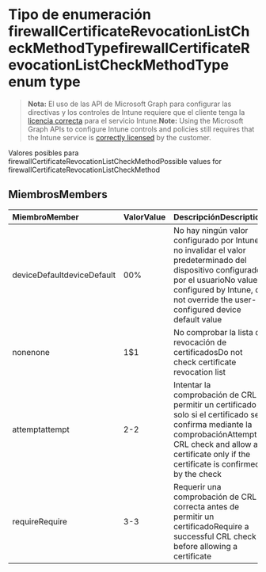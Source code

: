 # <a name="firewallcertificaterevocationlistcheckmethodtype-enum-type"></a><span data-ttu-id="ab304-101">Tipo de enumeración firewallCertificateRevocationListCheckMethodType</span><span class="sxs-lookup"><span data-stu-id="ab304-101">firewallCertificateRevocationListCheckMethodType enum type</span></span>

> <span data-ttu-id="ab304-102">**Nota:** El uso de las API de Microsoft Graph para configurar las directivas y los controles de Intune requiere que el cliente tenga la [licencia correcta](https://go.microsoft.com/fwlink/?linkid=839381) para el servicio Intune.</span><span class="sxs-lookup"><span data-stu-id="ab304-102">**Note:** Using the Microsoft Graph APIs to configure Intune controls and policies still requires that the Intune service is [correctly licensed](https://go.microsoft.com/fwlink/?linkid=839381) by the customer.</span></span>

<span data-ttu-id="ab304-103">Valores posibles para firewallCertificateRevocationListCheckMethod</span><span class="sxs-lookup"><span data-stu-id="ab304-103">Possible values for firewallCertificateRevocationListCheckMethod</span></span>
## <a name="members"></a><span data-ttu-id="ab304-104">Miembros</span><span class="sxs-lookup"><span data-stu-id="ab304-104">Members</span></span>
|<span data-ttu-id="ab304-105">Miembro</span><span class="sxs-lookup"><span data-stu-id="ab304-105">Member</span></span>|<span data-ttu-id="ab304-106">Valor</span><span class="sxs-lookup"><span data-stu-id="ab304-106">Value</span></span>|<span data-ttu-id="ab304-107">Descripción</span><span class="sxs-lookup"><span data-stu-id="ab304-107">Description</span></span>|
|:---|:---|:---|
|<span data-ttu-id="ab304-108">deviceDefault</span><span class="sxs-lookup"><span data-stu-id="ab304-108">deviceDefault</span></span>|<span data-ttu-id="ab304-109">0</span><span class="sxs-lookup"><span data-stu-id="ab304-109">0%</span></span>|<span data-ttu-id="ab304-110">No hay ningún valor configurado por Intune, no invalidar el valor predeterminado del dispositivo configurado por el usuario</span><span class="sxs-lookup"><span data-stu-id="ab304-110">No value configured by Intune, do not override the user-configured device default value</span></span>|
|<span data-ttu-id="ab304-111">none</span><span class="sxs-lookup"><span data-stu-id="ab304-111">none</span></span>|<span data-ttu-id="ab304-112">1</span><span class="sxs-lookup"><span data-stu-id="ab304-112">$1</span></span>|<span data-ttu-id="ab304-113">No comprobar la lista de revocación de certificados</span><span class="sxs-lookup"><span data-stu-id="ab304-113">Do not check certificate revocation list</span></span>|
|<span data-ttu-id="ab304-114">attempt</span><span class="sxs-lookup"><span data-stu-id="ab304-114">attempt</span></span>|<span data-ttu-id="ab304-115">2</span><span class="sxs-lookup"><span data-stu-id="ab304-115">-2</span></span>|<span data-ttu-id="ab304-116">Intentar la comprobación de CRL y permitir un certificado solo si el certificado se confirma mediante la comprobación</span><span class="sxs-lookup"><span data-stu-id="ab304-116">Attempt CRL check and allow a certificate only if the certificate is confirmed by the check</span></span>|
|<span data-ttu-id="ab304-117">require</span><span class="sxs-lookup"><span data-stu-id="ab304-117">Require</span></span>|<span data-ttu-id="ab304-118">3</span><span class="sxs-lookup"><span data-stu-id="ab304-118">-3</span></span>|<span data-ttu-id="ab304-119">Requerir una comprobación de CRL correcta antes de permitir un certificado</span><span class="sxs-lookup"><span data-stu-id="ab304-119">Require a successful CRL check before allowing a certificate</span></span>|



